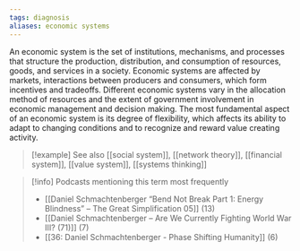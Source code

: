```yaml
---
tags: diagnosis
aliases: economic systems
---
```


An economic system is the set of institutions, mechanisms, and processes that structure the production, distribution, and consumption of resources, goods, and services in a society. Economic systems are affected by markets, interactions between producers and consumers, which form incentives and tradeoffs. Different economic systems vary in the allocation method of resources and the extent of government involvement in economic management and decision making. The most fundamental aspect of an economic system is its degree of flexibility, which affects its ability to adapt to changing conditions and to recognize and reward value creating activity.

> [!example] See also
> [[social system]], [[network theory]], [[financial system]], [[value system]], [[systems thinking]]

> [!info] Podcasts mentioning this term most frequently
> * [[Daniel Schmachtenberger “Bend Not Break Part 1: Energy Blindness” – The Great Simplification 05]] (13)
> * [[Daniel Schmachtenberger – Are We Currently Fighting World War III? (71)]] (7)
> * [[36: Daniel Schmachtenberger - Phase Shifting Humanity]] (6)